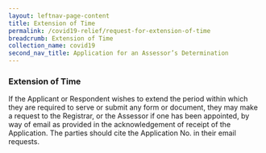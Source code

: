 ```yaml
---
layout: leftnav-page-content
title: Extension of Time
permalink: /covid19-relief/request-for-extension-of-time
breadcrumb: Extension of Time
collection_name: covid19
second_nav_title: Application for an Assessor’s Determination
---
```

### Extension of Time ###

If the Applicant or Respondent wishes to extend the period within which they are required to serve or submit any form or document, they may make a request to the Registrar, or the Assessor if one has been appointed, by way of email as provided in the acknowledgement of receipt of the Application. The parties should cite the Application No. in their email requests.
